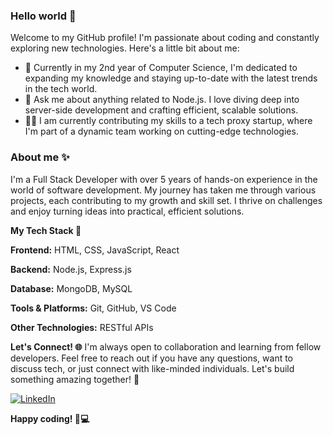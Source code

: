 ### Hello world 👋

Welcome to my GitHub profile! I'm passionate about coding and constantly exploring new technologies.
Here's a little bit about me:

- 🌱 Currently in my 2nd year of Computer Science, I'm dedicated to expanding my knowledge and staying up-to-date with the latest trends in the tech world.
- 💬 Ask me about anything related to Node.js. I love diving deep into server-side development and crafting efficient, scalable solutions.
- 👨‍💻 I am currently contributing my skills to a tech proxy startup, where I'm part of a dynamic team working on cutting-edge technologies.
  
### About me ✨

I'm a Full Stack Developer with over 5 years of hands-on experience in the world of software development. My journey has taken me through various projects, each contributing to my growth and skill set. I thrive on challenges and enjoy turning ideas into practical, efficient solutions.

**My Tech Stack 🚀**

**Frontend:** HTML, CSS, JavaScript, React

**Backend:** Node.js, Express.js

**Database:** MongoDB, MySQL

**Tools & Platforms:** Git, GitHub, VS Code

**Other Technologies:** RESTful APIs

**Let's Connect! 🌐**
I'm always open to collaboration and learning from fellow developers. Feel free to reach out if you have any questions, want to discuss tech, or just connect with like-minded individuals. Let's build something amazing together! 🚀

[![LinkedIn](https://img.shields.io/badge/-LinkedIn-blue?style=flat-square&logo=linkedin&logoColor=white)](https://il.linkedin.com/in/ohad-ripshtos-08158a209)
 
 

**Happy coding! 🚧💻**
